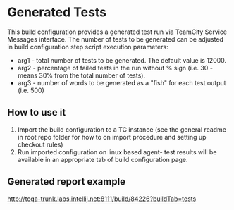 # Generated Tests
This build configuration provides a generated test run via TeamCity Service Messages interface.
The number of tests to be generated can be adjusted in build configuration step script execution parameters:
 - arg1 - total number of tests to be generated. The default value is 12000.
 - arg2 - percentage of failed tests in the run without % sign (i.e. 30 - means 30% from the total number of tests).
 - arg3 - number of words to be generated as a "fish" for each test output (i.e. 500)
 
## How to use it
1. Import the build configuration to a TC instance (see the general readme in root repo folder for how to on import procedure and setting up checkout rules)
2. Run imported configuration on linux based agent- test results will be available in an appropriate tab of build configuration page.

## Generated report example
http://tcqa-trunk.labs.intellij.net:8111/build/84226?buildTab=tests



